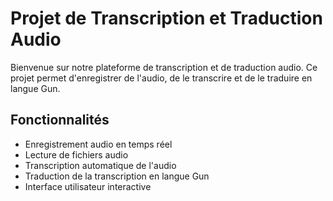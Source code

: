 # Projet de Transcription et Traduction Audio

Bienvenue sur notre plateforme de transcription et de traduction audio. Ce projet permet d'enregistrer de l'audio, de le transcrire et de le traduire en langue Gun.

## Fonctionnalités

- Enregistrement audio en temps réel
- Lecture de fichiers audio
- Transcription automatique de l'audio
- Traduction de la transcription en langue Gun
- Interface utilisateur interactive
